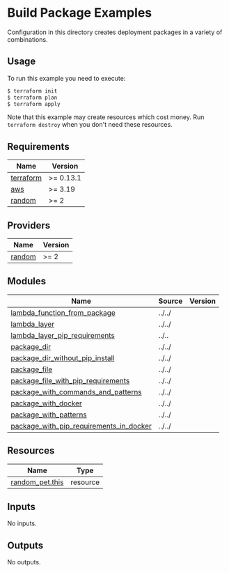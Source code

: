 # Build Package Examples

Configuration in this directory creates deployment packages in a variety of combinations.

## Usage

To run this example you need to execute:

```bash
$ terraform init
$ terraform plan
$ terraform apply
```

Note that this example may create resources which cost money. Run `terraform destroy` when you don't need these resources.

<!-- BEGINNING OF PRE-COMMIT-TERRAFORM DOCS HOOK -->
## Requirements

| Name | Version |
|------|---------|
| <a name="requirement_terraform"></a> [terraform](#requirement\_terraform) | >= 0.13.1 |
| <a name="requirement_aws"></a> [aws](#requirement\_aws) | >= 3.19 |
| <a name="requirement_random"></a> [random](#requirement\_random) | >= 2 |

## Providers

| Name | Version |
|------|---------|
| <a name="provider_random"></a> [random](#provider\_random) | >= 2 |

## Modules

| Name | Source | Version |
|------|--------|---------|
| <a name="module_lambda_function_from_package"></a> [lambda\_function\_from\_package](#module\_lambda\_function\_from\_package) | ../../ |  |
| <a name="module_lambda_layer"></a> [lambda\_layer](#module\_lambda\_layer) | ../../ |  |
| <a name="module_lambda_layer_pip_requirements"></a> [lambda\_layer\_pip\_requirements](#module\_lambda\_layer\_pip\_requirements) | ../.. |  |
| <a name="module_package_dir"></a> [package\_dir](#module\_package\_dir) | ../../ |  |
| <a name="module_package_dir_without_pip_install"></a> [package\_dir\_without\_pip\_install](#module\_package\_dir\_without\_pip\_install) | ../../ |  |
| <a name="module_package_file"></a> [package\_file](#module\_package\_file) | ../../ |  |
| <a name="module_package_file_with_pip_requirements"></a> [package\_file\_with\_pip\_requirements](#module\_package\_file\_with\_pip\_requirements) | ../../ |  |
| <a name="module_package_with_commands_and_patterns"></a> [package\_with\_commands\_and\_patterns](#module\_package\_with\_commands\_and\_patterns) | ../../ |  |
| <a name="module_package_with_docker"></a> [package\_with\_docker](#module\_package\_with\_docker) | ../../ |  |
| <a name="module_package_with_patterns"></a> [package\_with\_patterns](#module\_package\_with\_patterns) | ../../ |  |
| <a name="module_package_with_pip_requirements_in_docker"></a> [package\_with\_pip\_requirements\_in\_docker](#module\_package\_with\_pip\_requirements\_in\_docker) | ../../ |  |

## Resources

| Name | Type |
|------|------|
| [random_pet.this](https://registry.terraform.io/providers/hashicorp/random/latest/docs/resources/pet) | resource |

## Inputs

No inputs.

## Outputs

No outputs.
<!-- END OF PRE-COMMIT-TERRAFORM DOCS HOOK -->
